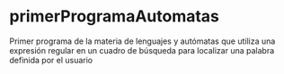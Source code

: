 # primerProgramaAutomatas
Primer programa de la materia de lenguajes y autómatas que utiliza una expresión regular en un cuadro de búsqueda para localizar una palabra definida por el usuario
